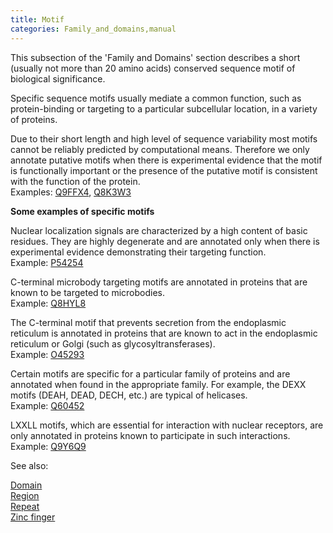 ```yaml
---
title: Motif
categories: Family_and_domains,manual
---
```


This subsection of the 'Family and Domains' section describes a short (usually not more than 20 amino acids) conserved sequence motif of biological significance.

Specific sequence motifs usually mediate a common function, such as protein-binding or targeting to a particular subcellular location, in a variety of proteins.

Due to their short length and high level of sequence variability most motifs cannot be reliably predicted by computational means. Therefore we only annotate putative motifs when there is experimental evidence that the motif is functionally important or the presence of the putative motif is consistent with the function of the protein.  
Examples: [Q9FFX4](https://www.uniprot.org/uniprotkb/Q9FFX4#family_and_domains), [Q8K3W3](https://www.uniprot.org/uniprotkb/Q8K3W3#family_and_domains)

**Some examples of specific motifs**

Nuclear localization signals are characterized by a high content of basic residues. They are highly degenerate and are annotated only when there is experimental evidence demonstrating their targeting function.  
Example: [P54254](https://www.uniprot.org/uniprotkb/P54254#family_and_domains)

C-terminal microbody targeting motifs are annotated in proteins that are known to be targeted to microbodies.  
Example: [Q8HYL8](https://www.uniprot.org/uniprotkb/Q8HYL8#family_and_domains)

The C-terminal motif that prevents secretion from the endoplasmic reticulum is annotated in proteins that are known to act in the endoplasmic reticulum or Golgi (such as glycosyltransferases).  
Example: [O45293](https://www.uniprot.org/uniprotkb/O45293#family_and_domains)

Certain motifs are specific for a particular family of proteins and are annotated when found in the appropriate family. For example, the DEXX motifs (DEAH, DEAD, DECH, etc.) are typical of helicases.  
Example: [Q60452](https://www.uniprot.org/uniprotkb/Q60452#family_and_domains)

LXXLL motifs, which are essential for interaction with nuclear receptors, are only annotated in proteins known to participate in such interactions.  
Example: [Q9Y6Q9](https://www.uniprot.org/uniprotkb/Q9Y6Q9#family_and_domains)

See also:

[Domain](http://www.uniprot.org/help/domain)  
[Region](http://www.uniprot.org/help/region)  
[Repeat](http://www.uniprot.org/help/repeat)  
[Zinc finger](http://www.uniprot.org/help/zn%5Ffing)
